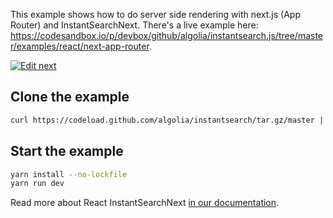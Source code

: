 This example shows how to do server side rendering with next.js (App Router) and InstantSearchNext. There's a live example here: https://codesandbox.io/p/devbox/github/algolia/instantsearch.js/tree/master/examples/react/next-app-router.

[![Edit next](https://codesandbox.io/static/img/play-codesandbox.svg)](https://codesandbox.io/p/devbox/github/algolia/instantsearch.js/tree/master/examples/react/next-app-router)

## Clone the example

```sh
curl https://codeload.github.com/algolia/instantsearch/tar.gz/master | tar -xz --strip=3 instantsearch-master/examples/react/next-app-router
```

## Start the example

```sh
yarn install --no-lockfile
yarn run dev
```

Read more about React InstantSearchNext [in our documentation](https://www.algolia.com/doc/guides/building-search-ui/going-further/server-side-rendering/react/#app-router-experimental).
